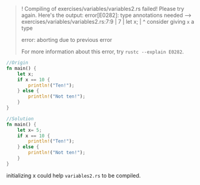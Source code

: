 >! Compiling of exercises/variables/variables2.rs failed! Please try again. Here's the output:
>error[E0282]: type annotations needed
> --> exercises/variables/variables2.rs:7:9
>  |
>7 |     let x;
>  |         ^ consider giving `x` a type
>
>error: aborting due to previous error
>
>For more information about this error, try `rustc --explain E0282`.

```rust
//Origin
fn main() {
    let x;
    if x == 10 {
        println!("Ten!");
    } else {
        println!("Not ten!");
    }
}
```

```rust
//Solution
fn main() {
    let x= 5;
    if x == 10 {
        println!("Ten!");
    } else {
        println!("Not ten!");
    }
}
```
initializing x could help `variables2.rs` to be compiled.
